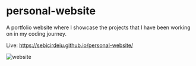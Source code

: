 # personal-website

A portfolio website where I showcase the projects that I have been working on in my coding journey.

Live: https://sebicirdeiu.github.io/personal-website/

![website](https://github.com/sebicirdeiu/personal-website/assets/103687209/6f0c008f-f22f-47b2-992b-ce3212494c21)
